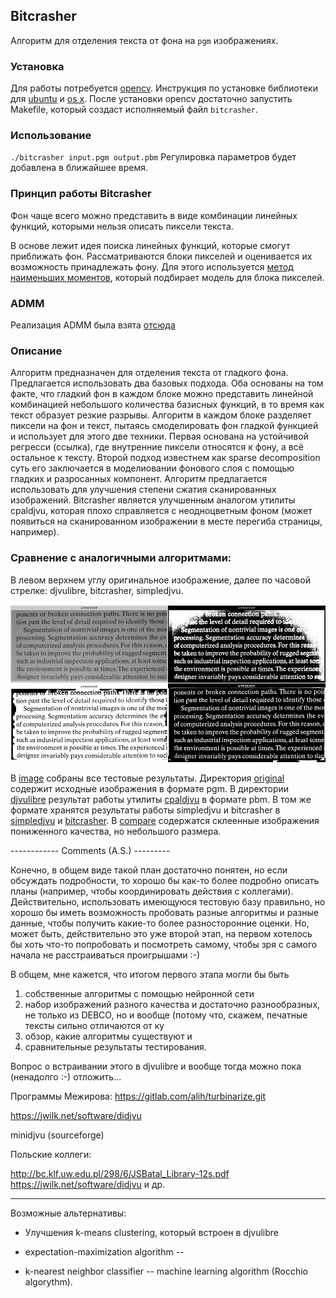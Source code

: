 ## Bitcrasher 

Алгоритм для отделения текста от фона на `pgm` изображениях.

### Установка

Для работы потребуется [opencv][opencv]. Инструкция по установке библиотеки для [ubuntu][opencv ubuntu] и [os x][opencv os x]. После установки opencv достаточно запустить Makefile, который создаст исполняемый файл `bitcrasher`.

### Использование

`./bitcrasher input.pgm output.pbm` Регулировка параметров будет добавлена в ближайшее время.

### Принцип работы Bitcrasher

Фон чаще всего можно представить в виде комбинации линейных функций, которыми нельзя описать пиксели текста. 

В основе лежит идея поиска линейных функций, которые смогут приближать фон. Рассматриваются блоки пикселей и оценивается их возможность принадлежать фону. Для этого используется [метод наименьших моментов][LAD], который подбирает модель для блока пикселей.

### ADMM

Реализация ADMM была взята [отсюда][ADMM]

### Описание

Алгоритм предназначен для отделения текста от гладкого фона. Предлагается использовать два базовых подхода. Оба основаны на том факте, что гладкий фон в каждом блоке можно представить линейной комбинацией небольшого количества базисных функций, в то время как текст образует резкие разрывы. Алгоритм в каждом блоке разделяет пиксели на фон и текст, пытаясь смоделировать фон гладкой функцией и использует для этого две техники. Первая основана на устойчивой регресси (ссылка), где внутренние пиксели относятся к фону, а всё остальное к тексту. Второй подход известнем как sparse decomposition суть его заключается в моделиовании фонового слоя с помощью гладких и разросанных компонент. Алгоритм предлагается использовать для улучшения степени сжатия сканированных изображений. Bitcrasher является улучшенным аналогом утилиты cpaldjvu, которая плохо справляется с неодноцветным фоном (может появиться на сканированном изображении в месте перегиба страницы, например).

### Сравнение с аналогичными алгоритмами:

В левом верхнем углу оригинальное изображение, далее по часовой стрелке: djvulibre, bitcrasher, simpledjvu.

![alt tag](https://github.com/Tehada/Bitcrasher/blob/master/images/compare/1.jpg)

В [image][first] собраны все тестовые результаты. Директория [original][second] содержит исходные изображения в формате pgm. В директории [djvulibre][third] результат работы утилиты [cpaldjvu][fourth] в формате pbm. В том же формате хранятся результаты работы simpledjvu и bitcrasher в [simpledjvu][fifth] и [bitcrasher][sixth]. В [compare][seventh] содержатся склеенные изображения пониженного качества, но небольшого размера.

[opencv]: http://opencv.org
[opencv ubuntu]: http://www.pyimagesearch.com/2016/10/24/ubuntu-16-04-how-to-install-opencv/
[opencv os x]: http://www.pyimagesearch.com/2015/06/15/install-opencv-3-0-and-python-2-7-on-osx/









------------ Comments (A.S.) ---------

Конечно, в общем виде такой план достаточно понятен, но если обсуждать подробности, то хорошо бы как-то более подробно описать планы (например, чтобы координировать действия с коллегами). Действительно, использовать имеющуюся тестовую базу правильно, но хорошо бы иметь возможность пробовать разные алгоритмы и разные данные, чтобы получить какие-то более разносторонние оценки. Но, может быть, действительно это уже второй этап, на первом хотелось бы хоть что-то попробовать и посмотреть самому, чтобы зря с самого начала не расстраиваться проигрышами :-)

В общем, мне кажется, что итогом первого этапа могли бы быть

1) собственные алгоритмы с помощью нейронной сети
2) набор изображений разного качества и достаточно разнообразных, не только из DEBCO, но и вообще (потому что, скажем, печатные тексты сильно отличаются от ку
3) обзор, какие алгоритмы существуют и
4) сравнительные результаты тестирования.

Вопрос о встраивании этого в djvulibre и вообще тогда можно пока (ненадолго :-) отложить...

Программы Межирова: https://gitlab.com/alih/turbinarize.git

https://jwilk.net/software/didjvu 

minidjvu (sourceforge)

Польские коллеги:

http://bc.klf.uw.edu.pl/298/6/JSBatal_Library-12s.pdf
https://jwilk.net/software/didjvu и др.

----

Возможные альтернативы:

* Улучшения k-means clustering, который встроен в djvulibre

* expectation-maximization algorithm -- 

* k-nearest neighbor classifier -- machine learning algorithm (Rocchio algorythm).



[LAD]: https://ru.wikipedia.org/wiki/%D0%9C%D0%B5%D1%82%D0%BE%D0%B4_%D0%BD%D0%B0%D0%B8%D0%BC%D0%B5%D0%BD%D1%8C%D1%88%D0%B8%D1%85_%D0%BC%D0%BE%D0%B4%D1%83%D0%BB%D0%B5%D0%B9

[FGKA]: https://www.ncbi.nlm.nih.gov/pmc/articles/PMC543472/


[first]: https://github.com/Tehada/Bitcrasher/tree/master/images
[second]: https://github.com/Tehada/Bitcrasher/tree/master/images/original
[third]: https://github.com/Tehada/Bitcrasher/tree/master/images/djvulibre
[fourth]: http://djvu.sourceforge.net/doc/man/cpaldjvu.html
[fifth]: https://github.com/Tehada/Bitcrasher/tree/master/images/simpledjvu
[sixth]: https://github.com/Tehada/Bitcrasher/tree/master/images/bitcrasher
[seventh]: https://github.com/Tehada/Bitcrasher/tree/master/images/compare


[ADMM]: https://web.stanford.edu/~boyd/papers/admm